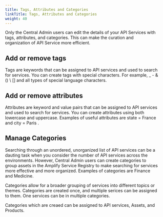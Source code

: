 ```yaml
---
title: Tags, Attributes and Categories
linkTitle: Tags, Attributes and Categories
weight: 40
---
```


Only the Central Admin users can edit the details of your API Services with tags, attributes, and categories. This can make the curation and organization of API Service more efficient.

## Add or remove tags

Tags are keywords that can be assigned to API services and used to search for services. You can create tags with special characters. For example, _ - & () \ [] and all types of special language characters.

## Add or remove attributes

Attributes are keyword and value pairs that can be assigned to API services and used to search for services. You can create attributes using both lowercase and uppercase. Examples of useful attributes are state = France and city = Paris .

## Manage Categories

Searching through an unordered, unorganized list of API services can be a dauting task when you consider the number of API services across the environments. However, Central Admin users can create categories to group assets in the Amplify Service Registry to make searching for services more effective and more organized. Examples of categories are Finance and Medicine.

Categories allow for a broader grouping of services into different topics or themes. Categories are created once, and multiple serices can be assigned to them. One services can be in multiple categories.

Categories which are creaed can be assigned to API services, Assets, and Products.
